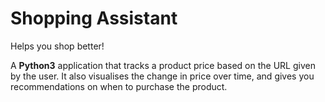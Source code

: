 # Shopping Assistant
Helps you shop better!

A **Python3** application that tracks a product price based on the URL given by the user.
It also visualises the change in price over time, and gives you recommendations on
when to purchase the product.
